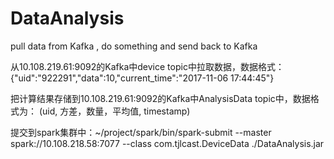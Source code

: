 # DataAnalysis
pull data from Kafka , do something and send back to Kafka

从10.108.219.61:9092的Kafka中device topic中拉取数据，数据格式： {"uid":"922291","data":10,"current_time":"2017-11-06 17:44:45"}

把计算结果存储到10.108.219.61:9092的Kafka中AnalysisData topic中，数据格式为： (uid, 方差，数量，平均值, timestamp)

提交到spark集群中：~/project/spark/bin/spark-submit --master spark://10.108.218.58:7077 --class com.tjlcast.DeviceData ./DataAnalysis.jar
